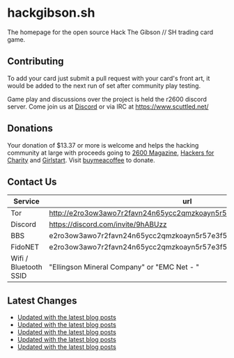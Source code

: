 # hackgibson.sh
The homepage for the open source Hack The Gibson // SH trading card game.


## Contributing

To add your card just submit a pull request with your card's front art, it would be added to the next run of set after community play testing.

Game play and discussions over the project is held the r2600 discord server. Come join us at [Discord](https://discord.com/invite/9hABUzz) or via IRC at https://www.scuttled.net/


## Donations

Your donation of $13.37 or more is welcome and helps the hacking community at large with proceeds going to [2600 Magazine](https://2600.com/), [Hackers for Charity](https://hackersforcharity.org) and [Girlstart](https://girlstart.org).  Visit [buymeacoffee](https://www.buymeacoffee.com/hackgibson.sh) to donate.


## Contact Us

Service | url
-|-
Tor | http://e2ro3ow3awo7r2favn24n65ycc2qmzkoayn5r57e3f56nvjwdcgg32ad.onion
Discord | https://discord.com/invite/9hABUzz
BBS | e2ro3ow3awo7r2favn24n65ycc2qmzkoayn5r57e3f56nvjwdcgg32ad.onion:23
FidoNET | e2ro3ow3awo7r2favn24n65ycc2qmzkoayn5r57e3f56nvjwdcgg32ad.onion:24554
Wifi / Bluetooth SSID | "Ellingson Mineral Company" or "EMC Net - <fidonet address>"

## Latest Changes
<!-- BLOG-POST-LIST:START -->
- [Updated with the latest blog posts](https://github.com/DFW2600/hackgibson.sh/commit/5ff108720fea44d91cffb59dd70fc4f7b72cfdaf)
- [Updated with the latest blog posts](https://github.com/DFW2600/hackgibson.sh/commit/208b62b462f27f38a2e4cd5220f39cb100f27339)
- [Updated with the latest blog posts](https://github.com/DFW2600/hackgibson.sh/commit/c66858a4a3cf33b4e163fdac872ebf4f3ad84acf)
- [Updated with the latest blog posts](https://github.com/DFW2600/hackgibson.sh/commit/67abb25e5bf75633e87fde0a33e35c54a0735fe8)
- [Updated with the latest blog posts](https://github.com/DFW2600/hackgibson.sh/commit/d85f352882f8aeb244f96c20cbc148a295a44099)
<!-- BLOG-POST-LIST:END -->
